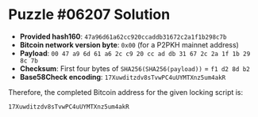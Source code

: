 # Puzzle #06207 Solution

- **Provided hash160**: `47a96d61a62cc920ccaddb31672c2a1f1b298c7b`
- **Bitcoin network version byte**: `0x00` (for a P2PKH mainnet address)
- **Payload**: `00 47 a9 6d 61 a6 2c c9 20 cc ad db 31 67 2c 2a 1f 1b 29 8c 7b`
- **Checksum**: First four bytes of `SHA256(SHA256(payload))` = `f1 d2 8d b2`
- **Base58Check encoding**: `17Xuwditzdv8sTvwPC4uUYMTXnz5um4akR`

Therefore, the completed Bitcoin address for the given locking script is:

```
17Xuwditzdv8sTvwPC4uUYMTXnz5um4akR
```
